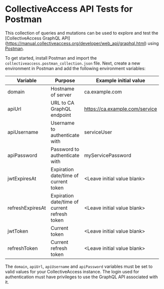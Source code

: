 # CollectiveAccess API Tests for Postman 

This collection of queries and mutations can be used to explore and test the [CollectiveAccess GraphQL API] (https://manual.collectiveaccess.org/developer/web_api/graphql.html) using [Postman](https://www.postman.com).

To get started, install Postman and import the `collectiveaccess.postman_collection.json` file. Next, create a new environment in Postman and add the following environment variables:

|  Variable  | Purpose                | Example initial value  
|---         |---                     |---	    
| domain     | Hostname of server     | ca.example.com     
| apiUrl     | URL to CA GraphQL endpoint    | https://ca.example.com/service   
| apiUsername     | Username to authenticate with     | serviceUser  
| apiPassword     | Password to authenticate with     | myServicePassword     
| jwtExpiresAt     | Expiration date/time of current token     | &lt;Leave initial value blank&gt;    
| refreshExpiresAt     | Expiration date/time of current refresh token     | &lt;Leave initial value blank&gt;    
| jwtToken     | Current token     | &lt;Leave initial value blank&gt;   
| refreshToken     | Current refresh token    | &lt;Leave initial value blank&gt;    

The `domain`, `apiUrl`, `apiUsername` and `apiPassword` variables must be set to valid values for your CollectiveAccess instance. The login used for authentication must have privileges to use the GraphQL API associated with it.
